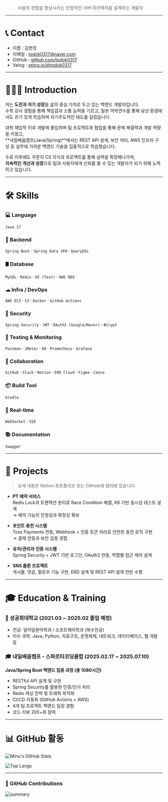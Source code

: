 > 사용자 경험을 향상시키는 안정적인 서버 아키텍처를 설계하는 개발자

---

# 📞 Contact

- 이름 : 김현정  
- 이메일 : todok0317@naver.com  
- GitHub : [github.com/todok0317](https://github.com/todok0317)  
- Velog : [velog.io/@todok0317](https://velog.io/@todok0317)

---

# 🙋🏻‍♀️ Introduction

저는 **도전과 자기 성장**을 삶의 중심 가치로 두고 있는 백엔드 개발자입니다.  
수학 강사 경험을 통해 책임감과 소통 능력을 기르고, 일본 어학연수를 통해 낯선 환경에서도 끈기 있게 학습하며 자기주도적인 태도를 길렀습니다.

대학 재입학 이후 개발에 몰입하며 팀 프로젝트와 협업을 통해 문제 해결력과 개발 역량을 키웠고,  
**내일배움캠프(Java/Spring)**에서는 REST API 설계, 보안 처리, AWS 인프라 구성 등 실무에 가까운 백엔드 기술을 집중적으로 학습했습니다.

수료 이후에도 꾸준히 CS 지식과 프로젝트를 통해 실력을 확장해나가며,  
**지속적인 개선과 성장**으로 팀과 사용자에게 신뢰를 줄 수 있는 개발자가 되기 위해 노력하고 있습니다.

---

# 🛠 Skills

### 💻 Language  
`Java 17`

### 🌿 Backend  
`Spring Boot` · `Spring Data JPA` · `QueryDSL`

### 🛢 Database  
`MySQL` · `Redis` · `H2 (Test)` · `AWS RDS`

### ☁ Infra / DevOps  
`AWS EC2` · `S3` · `Docker` · `GitHub Actions`

### 🔐 Security  
`Spring Security` · `JWT` · `OAuth2 (Google/Naver)` · `BCrypt`

### 🧪 Testing & Monitoring  
`Postman` · `JMeter` · `K6` · `Prometheus` · `Grafana`

### 🤝 Collaboration  
`GitHub` · `Slack` · `Notion` · `ERD Cloud` · `Figma` · `Canva`

### 📦 Build Tool  
`Gradle`

### 📡 Real-time  
`WebSocket` · `SSE`

### 📚 Documentation  
`Swagger`

---

# 📂 Projects

> 상세 내용은 Notion 포트폴리오 또는 GitHub에 정리돼 있습니다.

- **PT 예약 서비스**  
  Redis Lock과 트랜잭션 분리로 Race Condition 해결, K6 기반 동시성 테스트 설계  
  → 예약 기능의 안정성과 확장성 확보

- **포인트 충전 시스템**  
  Toss Payments 연동, Webhook + 인증 토큰 처리로 안전한 충전 로직 구현  
  → 결제 연동과 보안 검증 경험

- **유저/관리자 인증 시스템**  
  Spring Security + JWT 기반 로그인, OAuth2 연동, 역할별 접근 제어 설계

- **SNS 클론 프로젝트**  
  게시물, 댓글, 팔로우 기능 구현, ERD 설계 및 REST API 설계 전반 수행

---

# 🎓 Education & Training

### 🏫 성공회대학교 (2021.03 ~ 2025.02 졸업 예정)  
- 전공: 일어일본어학과 / 소프트웨어학과 (복수전공)  
- 이수 과목: Java, Python, 자료구조, 운영체제, 네트워크, 데이터베이스, 웹 개발 등  

### 🎓 내일배움캠프 - 스파르타코딩클럽 (2025.02.17 ~ 2025.07.10)  
**Java/Spring Boot 백엔드 집중 과정 (총 1080시간)**  
- RESTful API 설계 및 구현  
- Spring Security를 활용한 인증/인가 처리  
- Redis 캐싱 전략 및 트래픽 최적화  
- CI/CD 자동화 (GitHub Actions + AWS)  
- 4개 팀 프로젝트 백엔드 팀장 경험  
- 코드 리뷰 200+회 참여  

---

# 📊 GitHub 활동

![Minu's GitHub Stats](https://github-readme-stats.vercel.app/api?username=todok0317&show_icons=true&theme=default&hide=stars,issues)

![Top Langs](https://github-readme-stats.vercel.app/api/top-langs/?username=todok0317&layout=compact&theme=default)

---

### 🌱 GitHub Contributions

![summary](https://github-profile-summary-cards.vercel.app/api/cards/profile-details?username=todok0317&theme=default)


